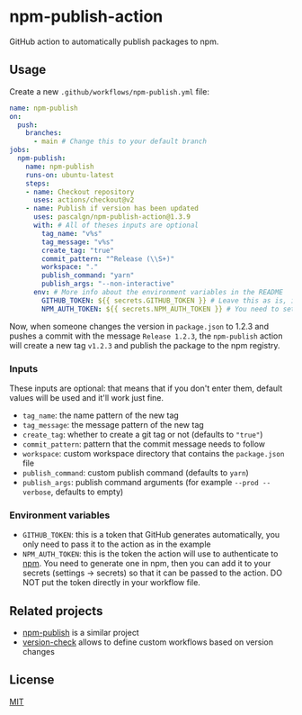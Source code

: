 # npm-publish-action

GitHub action to automatically publish packages to npm.

## Usage

Create a new `.github/workflows/npm-publish.yml` file:

```yaml
name: npm-publish
on:
  push:
    branches:
      - main # Change this to your default branch
jobs:
  npm-publish:
    name: npm-publish
    runs-on: ubuntu-latest
    steps:
    - name: Checkout repository
      uses: actions/checkout@v2
    - name: Publish if version has been updated
      uses: pascalgn/npm-publish-action@1.3.9
      with: # All of theses inputs are optional
        tag_name: "v%s"
        tag_message: "v%s"
        create_tag: "true"
        commit_pattern: "^Release (\\S+)"
        workspace: "."
        publish_command: "yarn"
        publish_args: "--non-interactive"
      env: # More info about the environment variables in the README
        GITHUB_TOKEN: ${{ secrets.GITHUB_TOKEN }} # Leave this as is, it's automatically generated
        NPM_AUTH_TOKEN: ${{ secrets.NPM_AUTH_TOKEN }} # You need to set this in your repo settings
```

Now, when someone changes the version in `package.json` to 1.2.3 and pushes a commit with the message `Release 1.2.3`, the `npm-publish` action will create a new tag `v1.2.3` and publish the package to the npm registry.

### Inputs

These inputs are optional: that means that if you don't enter them, default values will be used and it'll work just fine.

- `tag_name`: the name pattern of the new tag
- `tag_message`: the message pattern of the new tag
- `create_tag`: whether to create a git tag or not (defaults to `"true"`)
- `commit_pattern`: pattern that the commit message needs to follow
- `workspace`: custom workspace directory that contains the `package.json` file
- `publish_command`: custom publish command (defaults to `yarn`)
- `publish_args`: publish command arguments (for example `--prod --verbose`, defaults to empty)

### Environment variables

- `GITHUB_TOKEN`: this is a token that GitHub generates automatically, you only need to pass it to the action as in the example
- `NPM_AUTH_TOKEN`: this is the token the action will use to authenticate to [npm](https://npmjs.com). You need to generate one in npm, then you can add it to your secrets (settings -> secrets) so that it can be passed to the action. DO NOT put the token directly in your workflow file.

## Related projects

- [npm-publish](https://github.com/JS-DevTools/npm-publish) is a similar project
- [version-check](https://github.com/EndBug/version-check) allows to define custom workflows based on version changes

## License

[MIT](LICENSE)
